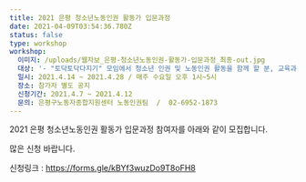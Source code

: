 ```yaml
---
title: 2021 은평 청소년노동인권 활동가 입문과정
date: 2021-04-09T03:54:36.780Z
status: false
type: workshop
workshop:
  이미지: /uploads/웹자보_은평-청소년노동인권-활동가-입문과정_최종-out.jpg
  대상: '- "토닥토닥다지기" 모임에서 청소년 인권 및 노동인권 활동을 함께 할 분, 교육과정에 100% 참여 가능한 분'
  일시: 2021.4.14 ~ 2021.4.28 / 매주 수요일 오후 1시~5시
  장소: 참가자 별도 공지
  신청기간: 2021.4.7 ~ 2021.4.12
  문의: 은평구노동자종합지원센터 노동인권팀  /  02-6952-1873
---
```

2021 은평 청소년노동인권 활동가 입문과정 참여자를 아래와 같이 모집합니다.

많은 신청 바랍니다.

신청링크 : <https://forms.gle/kBYf3wuzDo9T8oFH8>
